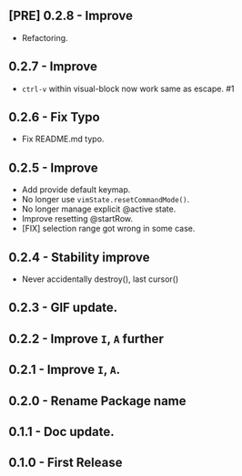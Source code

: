 ## [PRE] 0.2.8 - Improve
* Refactoring.

## 0.2.7 - Improve
* `ctrl-v` within visual-block now work same as escape. #1

## 0.2.6 - Fix Typo
* Fix README.md typo.

## 0.2.5 - Improve
* Add provide default keymap.
* No longer use `vimState.resetCommandMode()`.
* No longer manage explicit @active state.
* Improve resetting @startRow.
* [FIX] selection range got wrong in some case.

## 0.2.4 - Stability improve
* Never accidentally destroy(), last cursor()

## 0.2.3 - GIF update.
## 0.2.2 - Improve `I`, `A` further
## 0.2.1 - Improve `I`, `A`.
## 0.2.0 - Rename Package name
## 0.1.1 - Doc update.
## 0.1.0 - First Release
